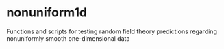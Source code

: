 # nonuniform1d
Functions and scripts for testing random field theory predictions regarding nonuniformly smooth one-dimensional data 
